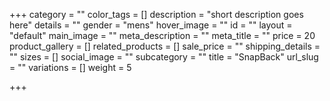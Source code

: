 +++
category = ""
color_tags = []
description = "short description goes here"
details = ""
gender = "mens"
hover_image = ""
id = ""
layout = "default"
main_image = ""
meta_description = ""
meta_title = ""
price = 20
product_gallery = []
related_products = []
sale_price = ""
shipping_details = ""
sizes = []
social_image = ""
subcategory = ""
title = "SnapBack"
url_slug = ""
variations = []
weight = 5

+++

